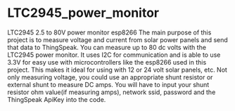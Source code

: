 # LTC2945_power_monitor
LTC2945 2.5 to 80V power monitor esp8266
The main purpose of this project is to measure voltage and current from solar power panels and send that data to ThingSpeak.
You can measure up to 80 dc volts with the LTC2945 power monitor.  It uses I2C for communication and is able to use 3.3V for easy use with microcontrollers like the esp8266 used in this project.  This makes it ideal for using with 12 or 24 volt solar panels, etc.
Not only measuring voltage, you could use an appropriate shunt resistor or external shunt to measure DC amps.
You will have to input your shunt resistor ohm value(if measuring amps), network ssid, password and the ThingSpeak ApiKey into the code.


